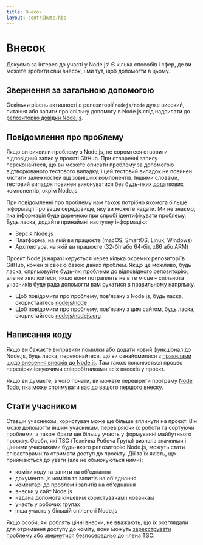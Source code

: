 ```yaml
---
title: Внесок
layout: contribute.hbs
---
```


# Внесок

Дякуємо за інтерес до участі у Node.js! Є кілька способів і сфер, де ви можете зробити свій внесок, і ми тут, щоб допомогти в цьому.

## Звернення за загальною допомогою

Оскільки рівень активності в репозиторії `nodejs/node` дуже високий, питання або запити про спільну допомогу в Node.js слід надсилати до [репозиторію довідки Node.js](https://github.com/nodejs/help/issues).

## Повідомлення про проблему

Якщо ви виявили проблему з Node.js, не соромтеся створити відповідний запис у проєкті GitHub. При створенні запису переконайтеся, що ви можете описати проблему за допомогою відтворюваного тестового випадку, і цей тестовий випадок не повинен містити залежностей від зовнішніх компонентів. Іншими словами, тестовий випадок повинен виконуватися без будь-яких додаткових компонентів, окрім Node.js.

При повідомленні про проблему нам також потрібно якомога більше інформації про ваше середовище, яку ви можете надати. Ми не знаємо, яка інформація буде доречною при спробі ідентифікувати проблему. Будь ласка, додайте принаймні наступну інформацію:

* Версія Node.js
* Платформа, на якій ви працюєте (macOS, SmartOS, Linux, Windows)
* Архітектура, на якій ви працюєте (32-біт або 64-біт, x86 або ARM)

Проєкт Node.js наразі керується через кілька окремих репозиторіїв GitHub, кожен зі своєю базою даних проблем. Якщо це можливо, будь ласка, спрямовуйте будь-які проблеми до відповідного репозиторію, але не хвилюйтеся, якщо вони потраплять не в те місце – спільнота учасників буде рада допомогти вам рухатися в правильному напрямку.

* Щоб повідомити про проблему, пов'язану з Node.js, будь ласка, скористайтесь [nodejs/node](https://github.com/nodejs/node)
* Щоб повідомити про проблему, пов'язану з цим сайтом, будь ласка, скористайтесь [nodejs/nodejs.org](https://github.com/nodejs/nodejs.org/issues)

## Написання коду

Якщо ви бажаєте виправити помилки або додати новий функціонал до Node.js, будь ласка, переконайтеся, що ви ознайомилися з [правилами щодо внесення внесків до Node.js](https://github.com/nodejs/node/blob/main/CONTRIBUTING.md/#pull-requests). Там також пояснюється процес перевірки існуючими співробітниками всіх внесків у проєкт.

Якщо ви думаєте, з чого почати, ви можете перевірити програму [Node Todo](https://www.nodetodo.org/), яка може спрямувати вас до вашого першого внеску.

## Стати учасником

Ставши учасником, користувач може ще більше вплинути на проєкт. Він може допомогти іншим учасникам, перевіряючи їх роботи та сортуючи проблеми, а також брати ще більшу участь у формуванні майбутнього проєкту. Особи, які TSC (Технічна Робоча Група) визнала значними і цінними учасниками будь-якого репозиторію Node.js, можуть стати співавторами та отримати доступ до проєкту. Дії та їх якість, що приймаються до уваги (але не обмежуються ними):

* коміти коду та запити на об'єднання
* документація комітів та запитів на об'єднання
* коментарі до проблем і запитів на об'єднання
* внески у сайт Node.js
* надана допомога кінцевим користувачам і новачкам
* участь у робочих групах
* інша участь у більшій спільноті Node.js

Якщо особи, які роблять цінні внески, не вважають, що їх розглядали для отримання доступу до коміту, вони можуть [зареєструвати проблему](https://github.com/nodejs/TSC/issues) або [ звернутися безпосередньо до члена TSC](https://github.com/nodejs/node#tsc-technical-steering-committee).
